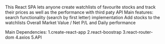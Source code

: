 This React SPA lets anyone create watchlists of favourite stocks and track their prices as well as the performance with third paty API
Main features:
search functionality (search by first letter) implementation
Add stocks to the watchlists
Overall Market Value / Net P/L and Daily performance

Main Dependencies:
1.create-react-app
2.react-boostrap
3.react-router-dom
4.axios
5.API
